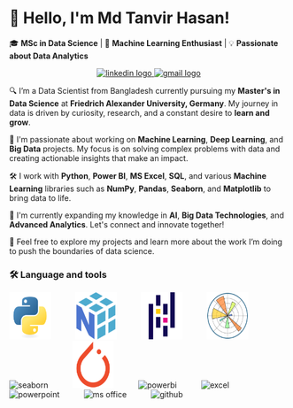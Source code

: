 <h1>👋 Hello, I'm Md Tanvir Hasan!</h1>

<p>🎓 <strong>MSc in Data Science</strong> | 🚀 <strong>Machine Learning Enthusiast</strong> | 💡 <strong>Passionate about Data Analytics</strong></p>
<div align="center">
  <a href="https://www.linkedin.com/in/tanvir-fau/" target="_blank">
    <img src="https://img.shields.io/static/v1?message=LinkedIn&logo=linkedin&label=&color=0077B5&logoColor=white&labelColor=&style=for-the-badge" height="35" alt="linkedin logo" />
  </a>
   <a href="mailto:official.mdtanvirhasan@gmail.com" target="_blank">
    <img src="https://img.shields.io/static/v1?message=Gmail&logo=gmail&label=&color=D14836&logoColor=white&labelColor=&style=for-the-badge" height="35" alt="gmail logo" />
  </a> 
</div>

<p>🔍 I’m a Data Scientist from Bangladesh currently pursuing my <strong>Master's in Data Science</strong> at <strong>Friedrich Alexander University, Germany</strong>. My journey in data is driven by curiosity, research, and a constant desire to <strong>learn and grow</strong>.</p>

<p>💼 I'm passionate about working on <strong>Machine Learning</strong>, <strong>Deep Learning</strong>, and <strong>Big Data</strong> projects. My focus is on solving complex problems with data and creating actionable insights that make an impact.</p>

<p>🛠️ I work with <strong>Python</strong>, <strong>Power BI</strong>, <strong>MS Excel</strong>, <strong>SQL</strong>, and various <strong>Machine Learning</strong> libraries such as <strong>NumPy</strong>, <strong>Pandas</strong>, <strong>Seaborn</strong>, and <strong>Matplotlib</strong> to bring data to life.</p>

<p>🌱 I'm currently expanding my knowledge in <strong>AI</strong>, <strong>Big Data Technologies</strong>, and <strong>Advanced Analytics</strong>. Let's connect and innovate together!</p>

<p>🔗 Feel free to explore my projects and learn more about the work I’m doing to push the boundaries of data science.</p>
<h3 align="left">🛠 Language and tools</h3>


<p>
   
<img src="https://raw.githubusercontent.com/devicons/devicon/master/icons/python/python-original.svg" alt="python" width="75" height="85" style="margin-right: 40px;"/>

  
<img src="https://raw.githubusercontent.com/devicons/devicon/master/icons/numpy/numpy-original.svg" alt="numpy" width="75" height="85" style="margin-right: 40px;"/>
 
  
 <img src="https://raw.githubusercontent.com/devicons/devicon/2ae2a900d2f041da66e950e4d48052658d850630/icons/pandas/pandas-original.svg" alt="pandas" width="75" height="85" style="margin-right: 40px;"/>
  

<img src="https://raw.githubusercontent.com/devicons/devicon/master/icons/matplotlib/matplotlib-original.svg" alt="matplotlib" width="75" height="85" style="margin-right: 40px;"/>
 
  
<img src="https://seaborn.pydata.org/_images/logo-mark-lightbg.svg" alt="seaborn" width="75" height="85" style="margin-right: 40px;"/>
 
  
<img src="https://raw.githubusercontent.com/devicons/devicon/master/icons/pytorch/pytorch-original.svg" alt="pytorch" width="75" height="85" style="margin-right: 40px;"/>

  
<img src="https://i0.wp.com/fdtec.co/wp-content/uploads/2023/09/BI1.webp?fit=1200%2C1200&ssl=1" alt="powerbi" width="75" height="85" style="margin-right: 40px;"/>

  
<img src="https://upload.wikimedia.org/wikipedia/commons/7/73/Microsoft_Excel_2013-2019_logo.svg" alt="excel" width="75" height="85" style="margin-right: 40px;"/>
    
 
<img src="https://upload.wikimedia.org/wikipedia/commons/0/0d/Microsoft_Office_PowerPoint_%282019%E2%80%93present%29.svg" alt="powerpoint" width="75" height="85" style="margin-right: 40px;"/>
 

<img src="https://logos-world.net/wp-content/uploads/2020/03/Microsoft-Word-Logo.png" alt="ms office" width="0" height="85" style="margin-right: 40px;"/>


<img src="https://upload.wikimedia.org/wikipedia/commons/9/91/Octicons-mark-github.svg" alt="github" width="75" height="85" style="margin-right: 40px;"/>
 
</p>






